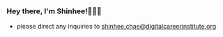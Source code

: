 ### Hey there, I'm Shinhee!🙋🏻‍♀️

- please direct any inquiries to shinhee.chae@digitalcareerinstitute.org

